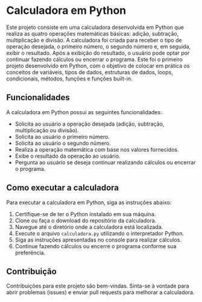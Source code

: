 # Calculadora em Python

Este projeto consiste em uma calculadora desenvolvida em Python que realiza as quatro operações matemáticas básicas: adição, subtração, multiplicação e divisão. A calculadora foi criada para receber o tipo de operação desejada, o primeiro número, o segundo número e, em seguida, exibir o resultado. Após a exibição do resultado, o usuário pode optar por continuar fazendo cálculos ou encerrar o programa. Este foi o primeiro projeto desenvolvido em Python, com o objetivo de colocar em prática os conceitos de variáveis, tipos de dados, estruturas de dados, loops, condicionais, métodos, funções e funções built-in.

## Funcionalidades

A calculadora em Python possui as seguintes funcionalidades:

- Solicita ao usuário a operação desejada (adição, subtração, multiplicação ou divisão).
- Solicita ao usuário o primeiro número.
- Solicita ao usuário o segundo número.
- Realiza a operação matemática com base nos valores fornecidos.
- Exibe o resultado da operação ao usuário.
- Pergunta ao usuário se deseja continuar realizando cálculos ou encerrar o programa.

## Como executar a calculadora

Para executar a calculadora em Python, siga as instruções abaixo:

1. Certifique-se de ter o Python instalado em sua máquina.
2. Clone ou faça o download do repositório da calculadora.
3. Navegue até o diretório onde a calculadora está localizada.
4. Execute o arquivo `calculadora.py` utilizando o interpretador Python.
5. Siga as instruções apresentadas no console para realizar cálculos.
6. Continue fazendo cálculos ou encerre o programa conforme sua preferência.

## Contribuição

Contribuições para este projeto são bem-vindas. Sinta-se à vontade para abrir problemas (issues) e enviar pull requests para melhorar a calculadora.
